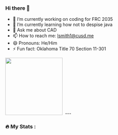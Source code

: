 ### Hi there 👋
- 🔭 I’m currently working on coding for FRC 2035
- 🌱 I’m currently learning how not to despise java    
- 💬 Ask me about CAD
- 📫 How to reach me: lsmith1@cusd.me 
- 😄 Pronouns: He/Him
- ⚡ Fun fact: Oklahoma Title 70 Section 11-301
<img height="180em" src="https://github-readme-stats.vercel.app/api?username=Mr-Smith1&show_icons=true&hide_border=true&&count_private=true&include_all_commits=true" />
<img src="https://komarev.com/ghpvc/?username=Mr-Smith1&style=flat-square&color=blue" alt=""/>
---

### :fire: My Stats :
